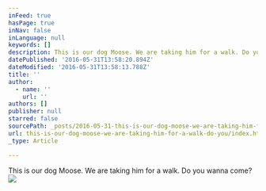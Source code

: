 ```yaml
---
inFeed: true
hasPage: true
inNav: false
inLanguage: null
keywords: []
description: This is our dog Moose. We are taking him for a walk. Do you wanna come?
datePublished: '2016-05-31T13:58:20.894Z'
dateModified: '2016-05-31T13:58:13.788Z'
title: ''
author:
  - name: ''
    url: ''
authors: []
publisher: null
starred: false
sourcePath: _posts/2016-05-31-this-is-our-dog-moose-we-are-taking-him-for-a-walk-do-you.md
url: this-is-our-dog-moose-we-are-taking-him-for-a-walk-do-you/index.html
_type: Article

---
```

This is our dog Moose. We are taking him for a walk. Do you wanna come?
![](https://the-grid-user-content.s3-us-west-2.amazonaws.com/74edbe11-bd28-42e2-b8a7-7c7364cff0cb.jpg)